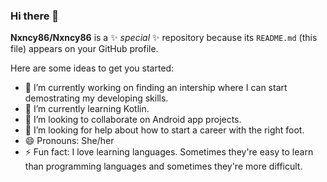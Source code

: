 ### Hi there 👋

**Nxncy86/Nxncy86** is a ✨ _special_ ✨ repository because its `README.md` (this file) appears on your GitHub profile.

Here are some ideas to get you started:

- 🔭 I’m currently working on finding an intership where I can start demostrating my developing skills.
- 🌱 I’m currently learning Kotlin.
- 👯 I’m looking to collaborate on Android app projects.
- 🤔 I’m looking for help about how to start a career with the right foot.
- 😄 Pronouns: She/her
- ⚡ Fun fact: I love learning languages. Sometimes they're easy to learn than programming languages and sometimes they're more difficult.

